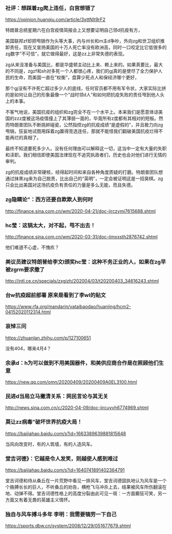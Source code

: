 ### 社评：想踩着zg爬上连任，白宫想错了
https://opinion.huanqiu.com/article/3xttNIt9rF2

特朗普总统星期六在白宫疫情简报会上又想要证明自己领d抗疫有方，

美国联邦zf却把甩锅作为头等大事，内与州长和m主d争吵，外向zg和世卫组织推卸责任，现在又宣扬美国的十万人死亡率没有欧洲高，同时一口咬定比它低很多的zg数字“不可信”，就它做得最好，这是zz上非常失德的表现。

zg从来没准备与美国比，都是华盛顿主动比上来、赖上来的。如果真要比，最大的不同是，zgzf和sh对多死一个人都很心疼，我们的gj真的是使尽了全力保护人民的生命，而美国一直在“权衡”，盘算少死点人和保经济哪个更好，

那个gj没有不许死亡超过多少人的底线，任何官员都不用有军令状，大家实际比拼的是如何让自己的形象最像一个“战时领d人”和如何把抗疫失败的责任甩到他人头上的本事。

不客气地说，美国抗疫的组织和zg完全不在一个水平上。本来我们是愿意体谅美国的zzz度被这场疫情撞上了其薄弱一面的，毕竟所有z度都有其相对的短板。然而特朗普团队不断挑衅碰瓷，公然指控zg的抗疫成绩“是虚假的”，并且极力向zg甩锅，狂妄地试图用踩着zg赢得竞选连任，那就不能怪我们戳破美国抗疫烂得不能再烂的真相了。

最终不知道要死多少人。没有任何理由可以解释这一切，这当中一定有大量的失职和渎职。我们相信即使美国法律现在不追究执政者们，历史也会对他们进行无情的审判。

zg的抗疫成绩非常硬核，经得起时间和来自各种角度质疑的打磨。特朗普团队想通过抹黑zg来为自己脱责，比出自己的“英明”，一定会被证明这是一招臭棋。zg只会比出美国对这场抗疫负有责任的力量是多么无能，而且失德。

### zg隐瞒论”：西方还要自欺欺人到何时
http://finance.sina.com.cn/wm/2020-04-21/doc-iirczymi7615688.shtml

### hc莹：这锅太大，对不起，甩不出去！
http://finance.sina.com.cn/wm/2020-03-31/doc-iimxxsth2876742.shtml

他们难道不心虚，不愧疚？

### 美议员建议特朗普给李文l颁奖hc莹：这种不务正业的人，如果在zg早被zgrm要求撤了
http://intl.ce.cn/specials/zxgjzh/202004/03/t20200403_34616243.shtml

### 台w抗疫超前部署 原来是看到了李wl的贴文
https://www.rfa.org/mandarin/yataibaodao/huanjing/hcm2-04152020112314.html

### 哀悼三问
https://zhuanlan.zhihu.com/p/127100651

没有404，哪来4月4？

### 余承d：h为可以做到不用美国器件，和美供应商合作是在照顾他们生意
https://new.qq.com/omn/20200409/20200409A0EL3100.html

### 民进d当局立马撇清关系：网民言论与其无关
http://news.sina.com.cn/c/2020-04-09/doc-iircuyvh6774969.shtml

### 莫让zz病毒”破坏世界抗疫大局！
https://baijiahao.baidu.com/s?id=1663389639881815648

当风向改变时，有的人筑墙，有的人造风车。

### 堂吉诃德》：它越是令人发笑，则越使人感到难过
https://baijiahao.baidu.com/s?id=1640741891402364791

堂吉诃德和侍从桑丘在一片荒野中看见一排风车，堂吉诃德固执地认为风车是一个个胳膊长长的巨人，不听桑丘的劝告，横枪飞马冲杀上去，结果被风车所伤翻滚在地、动弹不得。堂吉诃德性格上的高度分裂由此可见一斑：一方面癫狂可笑，另一方面又有着无畏的英雄主义情怀。

### 独自与风车搏斗多年 李明：我需要犒劳一下自己
https://sports.dbw.cn/system/2008/12/29/051677679.shtml
